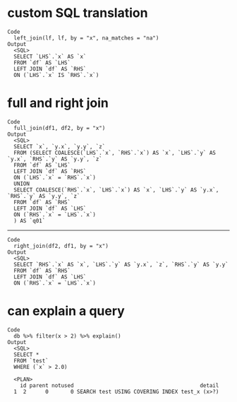 # custom SQL translation

    Code
      left_join(lf, lf, by = "x", na_matches = "na")
    Output
      <SQL>
      SELECT `LHS`.`x` AS `x`
      FROM `df` AS `LHS`
      LEFT JOIN `df` AS `RHS`
      ON (`LHS`.`x` IS `RHS`.`x`)
      

# full and right join

    Code
      full_join(df1, df2, by = "x")
    Output
      <SQL>
      SELECT `x`, `y.x`, `y.y`, `z`
      FROM (SELECT COALESCE(`LHS`.`x`, `RHS`.`x`) AS `x`, `LHS`.`y` AS `y.x`, `RHS`.`y` AS `y.y`, `z`
      FROM `df` AS `LHS`
      LEFT JOIN `df` AS `RHS`
      ON (`LHS`.`x` = `RHS`.`x`)
      UNION
      SELECT COALESCE(`RHS`.`x`, `LHS`.`x`) AS `x`, `LHS`.`y` AS `y.x`, `RHS`.`y` AS `y.y`, `z`
      FROM `df` AS `RHS`
      LEFT JOIN `df` AS `LHS`
      ON (`RHS`.`x` = `LHS`.`x`)
      ) AS `q01`

---

    Code
      right_join(df2, df1, by = "x")
    Output
      <SQL>
      SELECT `RHS`.`x` AS `x`, `LHS`.`y` AS `y.x`, `z`, `RHS`.`y` AS `y.y`
      FROM `df` AS `RHS`
      LEFT JOIN `df` AS `LHS`
      ON (`RHS`.`x` = `LHS`.`x`)
      

# can explain a query

    Code
      db %>% filter(x > 2) %>% explain()
    Output
      <SQL>
      SELECT *
      FROM `test`
      WHERE (`x` > 2.0)
      
      <PLAN>
        id parent notused                                        detail
      1  2      0       0 SEARCH test USING COVERING INDEX test_x (x>?)

